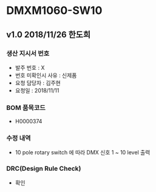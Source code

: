 # DMXM1060-SW10

## v1.0 2018/11/26 한도희

### 생산 지시서 번호
* 발주 번호 : X
* 번호 미확인시 사유 : 신제품
* 요청 담당자 : 김주현
* 요청일 : 2018/11/11

### BOM 품목코드
* H0000374

### 수정 내역
* 10 pole rotary switch 에 따라 DMX 신호 1 ~ 10 level 출력

### DRC(Design Rule Check)
* 확인
